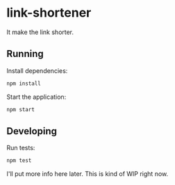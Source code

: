 # link-shortener

It make the link shorter.

## Running

Install dependencies:

```sh
npm install
```

Start the application:

```sh
npm start
```

## Developing

Run tests:

```sh
npm test
```

I'll put more info here later. This is kind of WIP right now.
